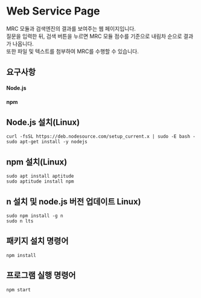 # Web Service Page

MRC 모듈과 검색엔진의 결과를 보여주는 웹 페이지입니다.  
질문을 입력한 뒤, 검색 버튼을 누르면 MRC 모듈 점수를 기준으로 내림차 순으로 결과가 나옵니다.  
또한 파일 및 텍스트를 첨부하여 MRC를 수행할 수 있습니다.

## 요구사항
#### Node.js  
#### npm  

## Node.js 설치(Linux)
```
curl -fsSL https://deb.nodesource.com/setup_current.x | sudo -E bash -
sudo apt-get install -y nodejs
```
## npm 설치(Linux)
```
sudo apt install aptitude
sudo aptitude install npm
```

## n 설치 및 node.js 버전 업데이트 Linux)
```
sudo npm install -g n
sudo n lts
```

## 패키지 설치 명령어
```
npm install
```

## 프로그램 실행 명령어
```
npm start
```